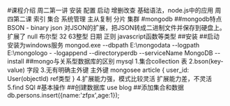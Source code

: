 #课程介绍
周二第一讲 安装 配置 启动 增删改查 基础语法，node.js中的应用
周四第二课 索引 集合 系统管理 主从复制 分片 集群
#mongodb
##mongodb特点
BSON - binary json
对JSON的扩展，把JSON转成二进制文件并保存到硬盘上。
扩展了 null 布尔型 32 63整型 日期 正则 javascript函数等类型
##安装
##启动
安装为windows服务
mongod.exe --dbpath E:\mongodata --logpath E:\mongologo -
-logappend --directoryperdb --serviceName MongoDB --install
##mongo与关系型数据库的区别 mysql
1.集合collection  表
2.bson(key-value)  字段
3.无有明确主外键      主外键
mongosee
article {
  user_id: User(objectId) ref类型
}
4.扩展能力强，模式比较灵活   扩展能力差，不灵活
5.find                     SQl
#基本操作
##创建数据库
use blog
##添加集合和数据
db.persons.insert({name:'zfpx',age:1});

